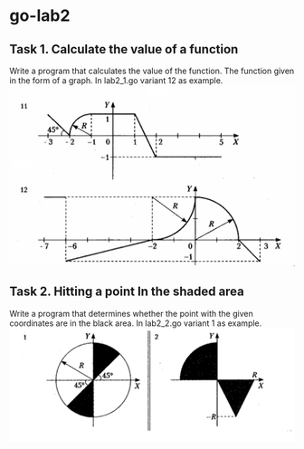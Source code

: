 # go-lab2

<h2>Task 1. Calculate the value of a function</h2>
Write a program that calculates the value of the function. The function given in the form of a graph.
In lab2_1.go variant 12 as example.

<img alt="Alt text" src="task1.png" title="Task" width="800"/>

<h2>Task 2. Hitting a point In the shaded area</h2>
Write a program that determines whether the point with the given coordinates are in the black area.
In lab2_2.go variant 1 as example.

<img alt="Alt text" src="task2.png?raw=true" title="Task" width="800"/>
